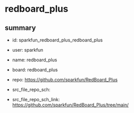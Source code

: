 # redboard_plus
 
## summary 
* id: sparkfun_redboard_plus_redboard_plus
* user: sparkfun
* name: redboard_plus
* board: redboard_plus
* repo: https://github.com/sparkfun/RedBoard_Plus



* src_file_repo_sch: 
* src_file_repo_sch_link: https://github.com/sparkfun/RedBoard_Plus/tree/main/




